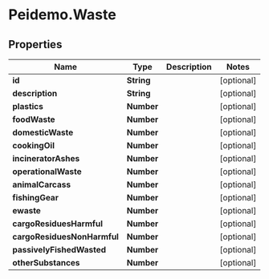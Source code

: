 # Peidemo.Waste

## Properties
Name | Type | Description | Notes
------------ | ------------- | ------------- | -------------
**id** | **String** |  | [optional] 
**description** | **String** |  | [optional] 
**plastics** | **Number** |  | [optional] 
**foodWaste** | **Number** |  | [optional] 
**domesticWaste** | **Number** |  | [optional] 
**cookingOil** | **Number** |  | [optional] 
**incineratorAshes** | **Number** |  | [optional] 
**operationalWaste** | **Number** |  | [optional] 
**animalCarcass** | **Number** |  | [optional] 
**fishingGear** | **Number** |  | [optional] 
**ewaste** | **Number** |  | [optional] 
**cargoResiduesHarmful** | **Number** |  | [optional] 
**cargoResiduesNonHarmful** | **Number** |  | [optional] 
**passivelyFishedWasted** | **Number** |  | [optional] 
**otherSubstances** | **Number** |  | [optional] 


